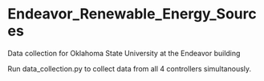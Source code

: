 # Endeavor_Renewable_Energy_Sources
Data collection for Oklahoma State University at the Endeavor building


Run data_collection.py to collect data from all 4 controllers simultanously. 
